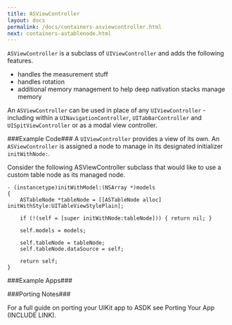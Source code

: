 ```yaml
---
title: ASViewController
layout: docs
permalink: /docs/containers-asviewcontroller.html
next: containers-astablenode.html
---
```


`ASViewController` is a subclass of `UIViewController` and adds the following features.
- handles the measurement stuff
- handles rotation 
- additional memory management to help deep nativation stacks manage memory

An `ASViewController` can be used in place of any `UIViewController` - including within a `UINavigationController`, `UITabBarController` and `UISpitViewController` or as a modal view controller.

###Example Code###
A `UIViewController` provides a view of its own. An `ASViewController` is assigned a node to manage in its designated initializer `initWithNode:`. 

Consider the following ASViewController subclass that would like to use a custom table node as its managed node.

```
- (instancetype)initWithModel:(NSArray *)models
{
    ASTableNode *tableNode = [[ASTableNode alloc] initWithStyle:UITableViewStylePlain];

    if (!(self = [super initWithNode:tableNode])) { return nil; }

    self.models = models;
    
    self.tableNode = tableNode;
    self.tableNode.dataSource = self;
    
    return self;
}
```

###Example Apps###

###Porting Notes###

For a full guide on porting your UIKit app to ASDK see Porting Your App (INCLUDE LINK).


